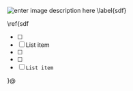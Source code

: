 


![enter image description here \label{sdf}](https://webznam.ru/images/ad01/hackmd.jpg)

\ref{sdf

 - [ ] 
 - [ ] List item
 - [ ] 
 - [ ] 
 - [ ] `List item`

}@
<!--stackedit_data:
eyJoaXN0b3J5IjpbNTU5MTY4NDY5LDM3MjYwNzY0NSw3MzA5OT
gxMTZdfQ==
-->